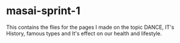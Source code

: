 # masai-sprint-1


This contains the flies for the pages I made on the topic DANCE, IT's History, famous types 
and It's effect on our health and lifestyle.
